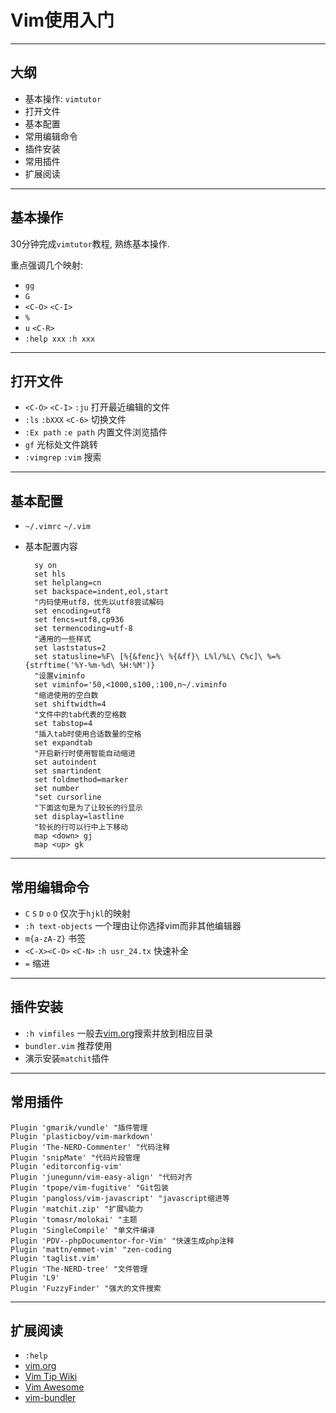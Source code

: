 # Vim使用入门

*************************
## 大纲

* 基本操作: `vimtutor`
* 打开文件
* 基本配置
* 常用编辑命令
* 插件安装
* 常用插件
* 扩展阅读

*************************
## 基本操作

30分钟完成`vimtutor`教程, 熟练基本操作.

重点强调几个映射:

* `gg`
* `G`
* `<C-O>` `<C-I>`
* `%`
* `u` `<C-R>`
* `:help xxx` `:h xxx`

*************************
## 打开文件

* `<C-O>` `<C-I>` `:ju` 打开最近编辑的文件
* `:ls` `:bXXX` `<C-6>` 切换文件
* `:Ex path` `:e path` 内置文件浏览插件
* `gf` 光标处文件跳转
* `:vimgrep` `:vim` 搜索

*************************
## 基本配置

* `~/.vimrc` `~/.vim`
* 基本配置内容
        
        sy on
        set hls
        set helplang=cn
        set backspace=indent,eol,start
        "内码使用utf8，优先以utf8尝试解码
        set encoding=utf8
        set fencs=utf8,cp936
        set termencoding=utf-8
        "通用的一些样式
        set laststatus=2
        set statusline=%F\ [%{&fenc}\ %{&ff}\ L%l/%L\ C%c]\ %=%{strftime('%Y-%m-%d\ %H:%M')}
        "设置viminfo
        set viminfo='50,<1000,s100,:100,n~/.viminfo
        "缩进使用的空白数
        set shiftwidth=4
        "文件中的tab代表的空格数
        set tabstop=4
        "插入tab时使用合适数量的空格
        set expandtab
        "开启新行时使用智能自动缩进
        set autoindent
        set smartindent
        set foldmethod=marker
        set number
        "set cursorline
        "下面这句是为了让较长的行显示
        set display=lastline
        "较长的行可以行中上下移动
        map <down> gj
        map <up> gk

*************************
## 常用编辑命令

* `C` `S` `D` `o` `O` 仅次于`hjkl`的映射
* `:h text-objects` 一个理由让你选择vim而非其他编辑器
* `m{a-zA-Z}` 书签
* `<C-X><C-O>` `<C-N>` `:h usr_24.tx` 快速补全
* `=` 缩进

*************************
## 插件安装

* `:h vimfiles` 一般去[vim.org](http://www.vim.org/)搜索并放到相应目录
* `bundler.vim` 推荐使用
* 演示安装`matchit`插件

*************************
## 常用插件

    Plugin 'gmarik/vundle' "插件管理
    Plugin 'plasticboy/vim-markdown' 
    Plugin 'The-NERD-Commenter' "代码注释
    Plugin 'snipMate' "代码片段管理
    Plugin 'editorconfig-vim'
    Plugin 'junegunn/vim-easy-align' "代码对齐
    Plugin 'tpope/vim-fugitive' "Git包装
    Plugin 'pangloss/vim-javascript' "javascript缩进等
    Plugin 'matchit.zip' "扩展%能力
    Plugin 'tomasr/molokai' "主题
    Plugin 'SingleCompile' "单文件编译
    Plugin 'PDV--phpDocumentor-for-Vim' "快速生成php注释
    Plugin 'mattn/emmet-vim' "zen-coding
    Plugin 'taglist.vim' 
    Plugin 'The-NERD-tree' "文件管理
    Plugin 'L9' 
    Plugin 'FuzzyFinder' "强大的文件搜索

*************************
## 扩展阅读

* `:help`
* [vim.org](http://www.vim.org/)
* [Vim Tip Wiki](http://vim.wikia.com/wiki/Vim_Tips_Wiki)
* [Vim Awesome](http://vimawesome.com/)
* [vim-bundler](https://github.com/tpope/vim-bundler)


